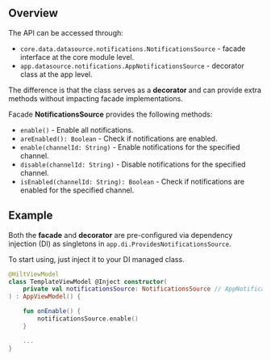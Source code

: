 ## Overview

The API can be accessed through:
- `core.data.datasource.notifications.NotificationsSource` - facade interface at the core module level.
- `app.datasource.notifications.AppNotificationsSource` - decorator class at the app level.

The difference is that the class serves as a **decorator** and can provide extra methods without impacting facade implementations.

Facade **NotificationsSource** provides the following methods:

- `enable()` - Enable all notifications.
- `areEnabled(): Boolean` - Check if notifications are enabled.
- `enable(channelId: String)` - Enable notifications for the specified channel.
- `disable(channelId: String)` - Disable notifications for the specified channel.
- `isEnabled(channelId: String): Boolean` - Check if notifications are enabled for the specified channel.

## Example

Both the **facade** and **decorator** are pre-configured via dependency injection (DI) as singletons in `app.di.ProvidesNotificationsSource`.

To start using, just inject it to your DI managed class.

```kotlin
@HiltViewModel
class TemplateViewModel @Inject constructor(
    private val notificationsSource: NotificationsSource // AppNotificationsSource
) : AppViewModel() {

    fun onEnable() {
        notificationsSource.enable()
    }

    ...
}
```